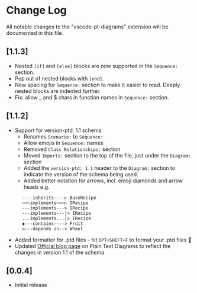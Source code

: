 # Change Log

All notable changes to the "vscode-pt-diagrams" extension will be documented in this file.

## [1.1.3]

- Nested `[if]` and `[else]` blocks are now supported in the `Sequence:` section. 
- Pop out of nested blocks with `[end]`.
- New spacing for `Sequence:` section to make it easier to read. Deeply nested blocks are indented further.
- Fix: allow _ and $ chars in function names in `Sequence:` section.

## [1.1.2]

- Support for version-ptd: 1.1 schema
    - Renames `Scenario:` to `Sequence:`
    - Allow emojis in `Sequence:` names
    - Removed `Class Relationships:` section
    - Moved `Imports:` section to the top of the file, just under the `Diagram:` section
    - Added the `version-ptd: 1.1` header to the `Diagram:` section to indicate the version of the schema being used.
    - Added better notation for arrows, incl. emoji diamonds and arrow heads e.g.
```
      ----inherits----▷ BaseRecipe
      ⋯⋯⋯implements⋯⋯⋯▷ IRecipe
      ---implements---> IRecipe
      ---implements---|> IRecipe
      ...implements...|> IRecipe
      ◆---contains----> Fruit
      ◇---depends on--> Wheel
```
    
- Added formatter for .ptd files - hit `OPT+SHIFT+F` to format your .ptd files 🎉
- Updated [Official blog page](https://abulka.github.io/blog/2025/01/29/plain-text-diagrams/) on Plain Text Diagrams to reflect the changes in version 1.1 of the schema

## [0.0.4]

- Initial release